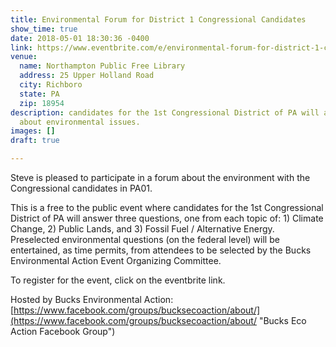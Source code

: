 ```yaml
---
title: Environmental Forum for District 1 Congressional Candidates
show_time: true
date: 2018-05-01 18:30:36 -0400
link: https://www.eventbrite.com/e/environmental-forum-for-district-1-congressional-candidates-tickets-43277164163?ref=eios&aff=eios
venue:
  name: Northampton Public Free Library
  address: 25 Upper Holland Road
  city: Richboro
  state: PA
  zip: 18954
description: candidates for the 1st Congressional District of PA will answer questions
  about environmental issues.
images: []
draft: true

---
```

Steve is pleased to participate in a forum about the environment with the Congressional candidates in PA01. 

This is a free to the public event where candidates for the 1st Congressional District of PA will answer three questions, one from each topic of: 1) Climate Change, 2) Public Lands, and 3) Fossil Fuel / Alternative Energy. Preselected environmental questions (on the federal level) will be entertained, as time permits, from attendees to be selected by the Bucks Environmental Action Event Organizing Committee.

To register for the event, click on the eventbrite link.

Hosted by Bucks Environmental Action:  
[https://www.facebook.com/groups/bucksecoaction/about/](https://www.facebook.com/groups/bucksecoaction/about/ "Bucks Eco Action Facebook Group")